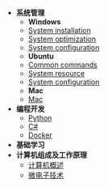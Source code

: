 <!-- docs/_sidebar.md -->
* **系统管理**
  * **Windows**
  * [System installation](System_Management/Windows/system_installation.md)
  * [System optimization](System_Management/Windows/system_optimization.md)
  * [System configuration](System_Management/Windows/system_configuration.md)
  * **Ubuntu**
  * [Common commands](System_Management/Ubuntu/common_commands.md)  
  * [System resource](System_Management/Ubuntu/system_resource.md)
  * [System configuration](System_Management/Ubuntu/system_configuration.md)
  * **Mac**
  * [Mac](System_Management/)
* **编程开发**
  * [Python](Programming_Development/Python.md)
  * [C#](Programming_Development/C#)
  * [Docker]()
* **基础学习**
* **计算机组成及工作原理**
  * [计算机概述](Basic_Learning/computer_overview.md)
  * [微电子技术](Basic_Learning/microelectronic_technology.md)
